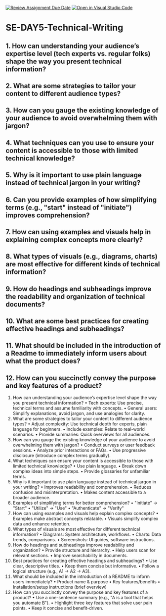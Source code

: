[![Review Assignment Due Date](https://classroom.github.com/assets/deadline-readme-button-22041afd0340ce965d47ae6ef1cefeee28c7c493a6346c4f15d667ab976d596c.svg)](https://classroom.github.com/a/zsAR-pyY)
[![Open in Visual Studio Code](https://classroom.github.com/assets/open-in-vscode-2e0aaae1b6195c2367325f4f02e2d04e9abb55f0b24a779b69b11b9e10269abc.svg)](https://classroom.github.com/online_ide?assignment_repo_id=18779490&assignment_repo_type=AssignmentRepo)
# SE-DAY5-Technical-Writing
## 1. How can understanding your audience’s expertise level (tech experts vs. regular folks) shape the way you present technical information?
## 2. What are some strategies to tailor your content to different audience types?
## 3. How can you gauge the existing knowledge of your audience to avoid overwhelming them with jargon?
## 4. What techniques can you use to ensure your content is accessible to those with limited technical knowledge?
## 5. Why is it important to use plain language instead of technical jargon in your writing?
## 6. Can you provide examples of how simplifying terms (e.g., "start" instead of "initiate") improves comprehension?
## 7. How can using examples and visuals help in explaining complex concepts more clearly?
## 8. What types of visuals (e.g., diagrams, charts) are most effective for different kinds of technical information?
## 9. How do headings and subheadings improve the readability and organization of technical documents?
## 10. What are some best practices for creating effective headings and subheadings?
## 11. What should be included in the introduction of a Readme to immediately inform users about what the product does?
## 12. How can you succinctly convey the purpose and key features of a product?

1. How can understanding your audience’s expertise level shape the way you present technical information?
•	Tech experts: Use precise, technical terms and assume familiarity with concepts.
•	General users: Simplify explanations, avoid jargon, and use analogies for clarity.
2. What are some strategies to tailor your content to different audience types?
•	Adjust complexity: Use technical depth for experts, plain language for beginners.
•	Include examples: Relate to real-world scenarios.
•	Provide summaries: Quick overviews for all audiences.
3. How can you gauge the existing knowledge of your audience to avoid overwhelming them with jargon?
•	Conduct surveys or user feedback sessions.
•	Analyze prior interactions or FAQs.
•	Use progressive disclosure (introduce complex terms gradually).
4. What techniques can ensure your content is accessible to those with limited technical knowledge?
•	Use plain language.
•	Break down complex ideas into simple steps.
•	Provide glossaries for unfamiliar terms.
5. Why is it important to use plain language instead of technical jargon in your writing?
•	Improves readability and comprehension.
•	Reduces confusion and misinterpretation.
•	Makes content accessible to a broader audience.
6. Examples of simplifying terms for better comprehension?
•	"Initiate" → "Start"
•	"Utilize" → "Use"
•	"Authenticate" → "Verify"
7. How can using examples and visuals help explain complex concepts?
•	Examples make abstract concepts relatable.
•	Visuals simplify complex data and enhance retention.
8. What types of visuals are most effective for different technical information?
•	Diagrams: System architecture, workflows.
•	Charts: Data trends, comparisons.
•	Screenshots: UI guides, software instructions.
9. How do headings and subheadings improve readability and organization?
•	Provide structure and hierarchy.
•	Help users scan for relevant sections.
•	Improve searchability in documents.
10. Best practices for creating effective headings and subheadings?
•	Use clear, descriptive titles.
•	Keep them concise but informative.
•	Follow a logical structure (e.g., A1 → A2 → A3).
11. What should be included in the introduction of a README to inform users immediately?
•	Product name & purpose
•	Key features/benefits
•	Installation/setup instructions (brief overview)
12. How can you succinctly convey the purpose and key features of a product?
•	Use a one-sentence summary (e.g., "A is a tool that helps you automate B").
•	Highlight three key features that solve user pain points.
•	Keep it concise and benefit-driven.
